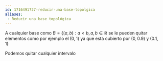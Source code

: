 ```yaml
---
id: 1716491727-reducir-una-base-topolgica
aliases:
 - Reducir una base topológica
---
```



A cualquier base como $B = \{(a,b): a < b, a,b \in \mathbb{R}$ se le pueden quitar elementos como por ejemplo el $(0,1)$ ya que está cubierto por $(0, 0.9)$ y $(0.1, 1)$

Podemos quitar cualquier intervalo
